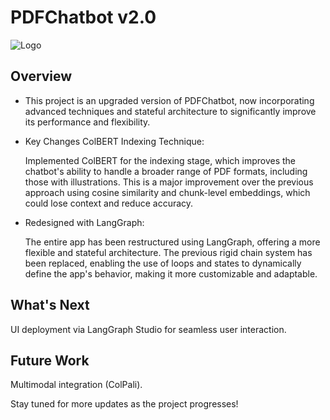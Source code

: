 # **PDFChatbot v2.0**

![Logo](https://github.com/user-attachments/assets/515aa6e7-aa7f-4576-bd66-994414a6ce7c)


## Overview


* This project is an upgraded version of PDFChatbot, now incorporating advanced techniques and stateful architecture to significantly improve its performance and 
  flexibility.

* Key Changes
  ColBERT Indexing Technique:

  Implemented ColBERT for the indexing stage, which improves the chatbot's ability to handle a broader range of PDF formats, including those with illustrations.
  This is a major improvement over the previous approach using cosine similarity and chunk-level embeddings, which could lose context and reduce accuracy.

* Redesigned with LangGraph:

  The entire app has been restructured using LangGraph, offering a more flexible and stateful architecture.
  The previous rigid chain system has been replaced, enabling the use of loops and states to dynamically define the app's behavior, making it more customizable and 
  adaptable.
  
## What's Next

UI deployment via LangGraph Studio for seamless user interaction.

## Future Work

Multimodal integration (ColPali).

Stay tuned for more updates as the project progresses!
